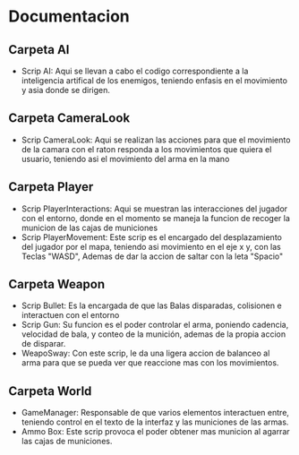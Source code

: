 # Documentacion
## Carpeta AI
- Scrip AI: Aqui se llevan a cabo el codigo correspondiente a la inteligencia artifical de los enemigos, teniendo enfasis en el movimiento y asia donde se dirigen.
## Carpeta CameraLook
- Scrip CameraLook: Aqui se realizan las acciones para que el movimiento de la camara con el raton responda a los movimientos que quiera el usuario, teniendo asi el movimiento del arma en la mano
## Carpeta Player
- Scrip PlayerInteractions: Aqui se muestran las interacciones del jugador con el entorno, donde en el momento se maneja la funcion de recoger la municion de las cajas de municiones
- Scrip PlayerMovement: Este scrip es el encargado del desplazamiento del jugador por el mapa, teniendo asi movimiento en el eje x y, con las Teclas "WASD", Ademas de dar la accion de saltar con la leta "Spacio"
## Carpeta Weapon
- Scrip Bullet: Es la encargada de que las Balas disparadas, colisionen e interactuen con el entorno
- Scrip Gun: Su funcion es el poder controlar el arma, poniendo cadencia, velocidad de bala, y  conteo de la munición, ademas de la propia accion de disparar.
- WeapoSway: Con este scrip, le da una ligera accion de balanceo al arma para que se pueda ver que reaccione mas con los movimientos.
## Carpeta World
- GameManager: Responsable de que varios elementos interactuen entre, teniendo control en el texto de la interfaz y las municiones de las armas.
- Ammo Box: Este scrip provoca el poder obtener mas municion al agarrar las cajas de municiones.

    
